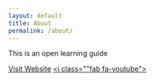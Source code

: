 ```yaml
---
layout: default
title: About
permalink: /about/
---
```


This is an open learning guide 


<a href="https://www.asknet.community/" class="btn btn-primary visit-website" target="_blank">Visit Website</a>  <a href="https://twitter.com/intertwilight" class="btn btn-primary visit-website"><i class="fab fa-twitter"></i></a>  <a href="https://www.facebook.com/opencultureagency/" class="btn btn-primary visit-website"><i class="fab fa-facebook-f"></i></a>  <a href="https://www.instagram.com/open_culture_agency/" class="btn btn-primary visit-website"><i class="fab fa-instagram"></i></a>  <a href="https://www.youtube.com/channel/UCItWt9b8GGO7LKdmnQGhqvg" class="btn btn-primary visit-website"><i class=""fab fa-youtube"></i></a>  <a href="https://www.linkedin.com/company/r0g-agency-for-open-culture-and-critical-transformation/" class="btn btn-primary visit-website"><i class="fab fa-linkedin"></i></a>  <a href="https://www.linkedin.com/company/r0g-agency-for-open-culture-and-critical-transformation/" class="btn btn-primary visit-website"><i class="fab fa-github"></i></a>

  
